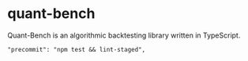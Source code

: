 # quant-bench

Quant-Bench is an algorithmic backtesting library written in TypeScript.

    "precommit": "npm test && lint-staged",